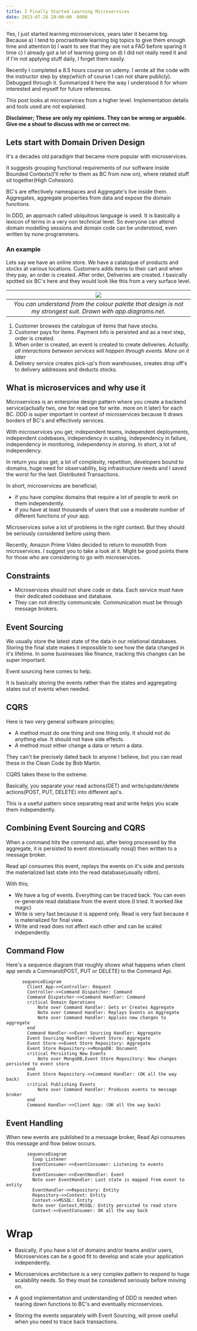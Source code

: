 ```yaml
---
title: I Finally Started Learning Microservices
date: 2023-07-26 20:00:00 -0000
---
```


Yes, I just started learning microservices, years later it became big. Because a) I tend to procrastinate learning big topics to give them enough time and attention b) I want to see that they are not a FAD before sparing it time c) I already got a lot of learning going on d) I did not really need it and if I'm not applying stuff daily, I forget them easily.

Recently I completed a 8.5 hours course on udemy. I wrote all the code with the instructor step by step(which of course I can not share publicly). Debugged through it. Summarized it here the way I understood it for whom interested and myself for future references. 

This post looks at microservices from a higher level. Implementation details and tools used are not explanied.

**Disclaimer; These are only my opinions. They can be wrong or arguable. Give me a shout to discuss with me or correct me.**

## Lets start with Domain Driven Design
It's a decades old paradigm that became more popular with microservices.

It suggests grouping functional requirements of our software inside Bounded Contexts(I'll refer to them as BC from now on), where related stuff sit together(High Cohesion).

BC's are effectively namespaces and Aggregate's live inside them. Aggregates, aggregate properties from data and expose the domain functions.

In DDD, an approach called ubiquitous language is used. It is basically a lexicon of terms in a very non technical level. So everyone can attend domain modelling sessions and domain code can be understood, even written by none programmers.

### An example
Lets say we have an online store. We have a catalogue of products and stocks at various locations. Customers adds items to their cart and when they pay, an order is created. After order, Deliveries are created. I basically spotted six BC's here and they would look like this from a very surface level.

| ![](images/bounded-contexts-of-sample-marketplace.png) | 
|:--:| 
| *You can understand from the colour palette that design is not my strongest suit. Drawn with app.diagrams.net.* |


1. Customer browses the catalogue of items that have stocks.
2. Customer pays for items. Payment info is persisted and as a next step, order is created. 
3. When order is created, an event is created to create deliveries. *Actually, all interactions between services will happen through events. More on it later*
4. Delivery service creates pick-up's from warehouses, creates drop off's to delivery addresses and deducts stocks.

## What is microservices and why use it
Microservices is an enterprise design pattern where you create a backend service(actually two, one for read one for write. more on it later) for each BC. DDD is super important in context of microservices because it draws borders of BC's and effectively services.

With microservices you get; independent teams, independent deployments, independent codebases, independency in scaling, independency in failure, independency in monitoring, independency in storing. In short, a lot of independency. 

In return you also get; a lot of complexity, repetition, developers bound to domains, huge need for observability, big infrastructure needs and I saved the worst for the last: Distributed Transactions.

In short, microservices are beneficial;
* if you have complex domains that require a lot of people to work on them independently. 
* if you have at least thousands of users that use a moderate number of different functions of your app.

Microservices solve a lot of problems in the right context. But they should be seriously considered before using them. 

Recently, Amazon Prime Video decided to return to monotlith from microservices. I suggest you to take a look at it. Might be good points there for those who are considering to go with microservices.

## Constraints
* Microservices should not share code or data. Each service must have their dedicated codebase and database.
* They can not directly communicate. Communication must be through message brokers.

## Event Sourcing
We usually store the latest state of the data in our relational databases. Storing the final state makes it impossible to see how the data changed in it's lifetime. In some businesses like finance, tracking this changes can be super important.

Event sourcing here comes to help.

It is basically storing the events rather than the states and aggregating states out of events when needed.

## CQRS
Here is two very general software principles;
* A method must do one thing and one thing only. It should not do anything else. It should not have side effects.
* A method must either change a data or return a data.

They can't be precisely dated back to anyone I believe, but you can read these in the Clean Code by Bob Martin.

CQRS takes these to the extreme.

Basically, you separate your read actions(GET) and write/update/delete actions(POST, PUT, DELETE) into different api's.

This is a useful pattern since separating read and write helps you scale them independently.

## Combining Event Sourcing and CQRS
When a command hits the command api, after being processed by the aggregate, it is persisted to event store(usually nosql) then written to a message broker.

Read api consumes this event, replays the events on it's side and persists the materialized last state into the read database(usually rdbm).

With this;
* We have a log of events. Everything can be traced back. You can even re-generate read database from the event store.(I tried. It worked like magic)
* Write is very fast because it is append only. Read is very fast because it is materialized for final view.
* Write and read does not affect each other and can be scaled independently.


## Command Flow
Here's a sequence diagram that roughly shows what happens when client app sends a Command(POST, PUT or DELETE) to the Command Api.

```mermaid
      sequenceDiagram
        Client App->>Controller: Request
        Controller->>Command Dispatcher: Command
        Command Dispatcher->>Command Handler: Command
        critical Domain Operations
            Note over Command Handler: Gets or Creates Aggregate
            Note over Command Handler: Replays Events on Aggregate
            Note over Command Handler: Applies new changes to aggregate
        end
        Command Handler->>Event Sourcing Handler: Aggregate
        Event Sourcing Handler->>Event Store: Aggregate
        Event Store->>Event Store Repository: Aggregate
        Event Store Repository->>MongoDB: Document
        critical Persisting New Events
            Note over MongoDB,Event Store Repository: New changes persisted to event store
        end
        Event Store Repository->>Command Handler: (OK all the way back)
        critical Publishing Events
            Note over Command Handler: Produces events to message broker
        end
        Command Handler->>Client App: (OK all the way back)
```

## Event Handling
When new events are published to a message broker, Read Api consumes this message and flow below occurs.

```mermaid
        sequenceDiagram
          loop Listener
          EventConsumer->>EventConsumer: Listening to events
          end
          EventConsumer->>EventHandler: Event
          Note over EventHandler: Last state is mapped from event to entity
          EventHandler->>Repository: Entity
          Repository->>Context: Entity
          Context->>MSSQL: Entity
          Note over Context,MSSQL: Entity persisted to read store
          Context->>EventConsumer: OK all the way back
```

# Wrap
* Basically, if you have a lot of domains and/or teams and/or users, Microservices can be a good fit to develop and scale your application independently. 

* Microservices architecture is a very complex pattern to respond to huge scalability needs. So they must be considered seriously before moving on.

* A good implementation and understanding of DDD is needed when tearing down functions to BC's and eventually microservices. 

* Storing the events separately with Event Sourcing, will prove useful when you need to trace back transactions.
